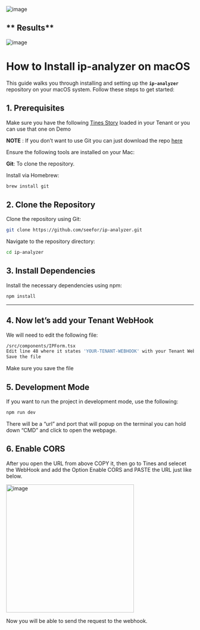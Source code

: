 ![image](https://github.com/user-attachments/assets/87bcaabb-661d-4495-bf65-f54beeed4df9)

## ** Results**

![image](https://github.com/user-attachments/assets/5ed971a9-e561-4625-a572-bac6d2314128)

# How to Install ip-analyzer on macOS

This guide walks you through installing and setting up the **`ip-analyzer`** repository on your macOS system. Follow these steps to get started:

## **1. Prerequisites**

Make sure you have the following [Tines Story](https://www.tines.com/library/stories/87626/?name=analyze-an-ip-in-many-services-at-once&redirected-from=%2Flibrary%2Fstories%2F%3Fs%3Danalyze+ip) loaded in your Tenant or you can use that one on Demo

**NOTE** : If you don’t want to use Git you can just download the repo [here](https://github.com/seefor/ip-analyzer/archive/refs/heads/main.zip) 

Ensure the following tools are installed on your Mac:

**Git**: To clone the repository.

Install via Homebrew:

```bash
brew install git
```

## **2. Clone the Repository**

Clone the repository using Git:

```bash
git clone https://github.com/seefor/ip-analyzer.git
```

Navigate to the repository directory:

```bash
cd ip-analyzer
```

## **3. Install Dependencies**

Install the necessary dependencies using npm:

```bash
npm install
```

---

## **4. Now let’s add your Tenant WebHook**

We will need to edit the following file:

```bash
/src/components/IPForm.tsx
Edit line 48 where it states 'YOUR-TENANT-WEBHOOK' with your Tenant WebHook
Save the file
```

Make sure you save the file

## **5. Development Mode**

If you want to run the project in development mode, use the following:

```bash
npm run dev
```

There will be a “url” and port that will popup on the terminal you can hold down “CMD” and click to open the webpage.

## **6. Enable CORS**

After you open the URL from above COPY it, then go to Tines and selecet the WebHook and add the Option Enable CORS and PASTE the URL just like below.

<img width="343" alt="image" src="https://github.com/user-attachments/assets/f9b71779-ea72-4819-9788-ac39556393b5">

Now you will be able to send the request to the webhook.
